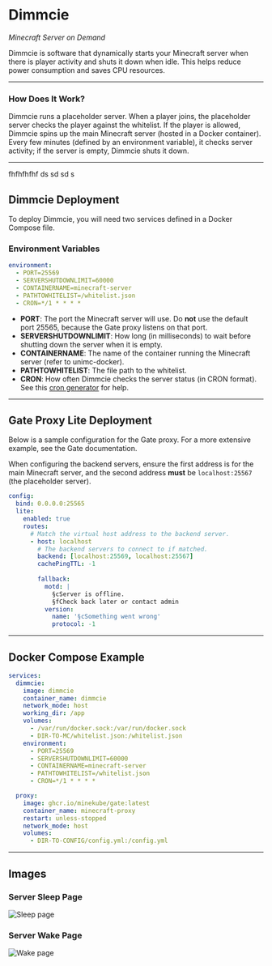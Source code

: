 # Dimmcie  
_Minecraft Server on Demand_

Dimmcie is software that dynamically starts your Minecraft server when there is player activity and shuts it down when idle. This helps reduce power consumption and saves CPU resources.

---

### How Does It Work?

Dimmcie runs a placeholder server. When a player joins, the placeholder server checks the player against the whitelist. If the player is allowed, Dimmcie spins up the main Minecraft server (hosted in a Docker container). Every few minutes (defined by an environment variable), it checks server activity; if the server is empty, Dimmcie shuts it down.

---
fhfhfhfhf  ds sd sd s

## Dimmcie Deployment

To deploy Dimmcie, you will need two services defined in a Docker Compose file.

### Environment Variables

```yml
environment:
  - PORT=25569               
  - SERVERSHUTDOWNLIMIT=60000
  - CONTAINERNAME=minecraft-server
  - PATHTOWHITELIST=/whitelist.json
  - CRON=*/1 * * * *
```

- **PORT**: The port the Minecraft server will use. Do **not** use the default port 25565, because the Gate proxy listens on that port.  
- **SERVERSHUTDOWNLIMIT**: How long (in milliseconds) to wait before shutting down the server when it is empty.  
- **CONTAINERNAME**: The name of the container running the Minecraft server (refer to unimc-docker).  
- **PATHTOWHITELIST**: The file path to the whitelist.  
- **CRON**: How often Dimmcie checks the server status (in CRON format). See this [cron generator](https://crontab.cronhub.io/) for help.

---

## Gate Proxy Lite Deployment

Below is a sample configuration for the Gate proxy. For a more extensive example, see the Gate documentation.  

When configuring the backend servers, ensure the first address is for the main Minecraft server, and the second address **must** be `localhost:25567` (the placeholder server).

```yml
config:
  bind: 0.0.0.0:25565
  lite:
    enabled: true
    routes:
      # Match the virtual host address to the backend server.
      - host: localhost
        # The backend servers to connect to if matched.
        backend: [localhost:25569, localhost:25567]
        cachePingTTL: -1
        
        fallback:
          motd: |
            §cServer is offline.
            §fCheck back later or contact admin
          version:
            name: '§cSomething went wrong'
            protocol: -1
```

---

## Docker Compose Example

```yml
services:
  dimmcie:
    image: dimmcie
    container_name: dimmcie
    network_mode: host
    working_dir: /app
    volumes:
      - /var/run/docker.sock:/var/run/docker.sock
      - DIR-TO-MC/whitelist.json:/whitelist.json
    environment:
      - PORT=25569
      - SERVERSHUTDOWNLIMIT=60000
      - CONTAINERNAME=minecraft-server
      - PATHTOWHITELIST=/whitelist.json
      - CRON=*/1 * * * *

  proxy:
    image: ghcr.io/minekube/gate:latest
    container_name: minecraft-proxy
    restart: unless-stopped
    network_mode: host
    volumes:
      - DIR-TO-CONFIG/config.yml:/config.yml
```

---

## Images

### Server Sleep Page  
![Sleep page](https://imgur.com/gWXW1Bj.png)

### Server Wake Page  
![Wake page](https://imgur.com/Zk5pDOf.png)